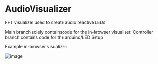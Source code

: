 # AudioVisualizer

FFT visualizer used to create audio reactive LEDs

Main branch solely containscode for the in-browser visualizer. Controller branch contains code for the arduino/LED Setup

Example in-browser visualizer:

![image](https://github.com/VasilisGadala/AudioVisualizer/assets/30811770/2299d885-3aa7-4ff7-b956-d9abe9cb7688)
